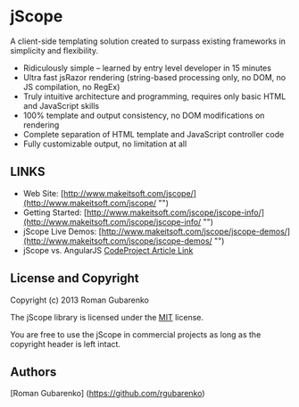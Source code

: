 # jScope

A client-side templating solution created to surpass existing frameworks in simplicity and flexibility. 

- Ridiculously simple – learned by entry level developer in 15 minutes
- Ultra fast jsRazor rendering (string-based processing only, no DOM, no JS compilation, no RegEx)
- Truly intuitive architecture and programming, requires only basic HTML and JavaScript skills
- 100% template and output consistency, no DOM modifications on rendering
- Complete separation of HTML template and JavaScript controller code
- Fully customizable output, no limitation at all

## LINKS

- Web Site: [http://www.makeitsoft.com/jscope/](http://www.makeitsoft.com/jscope/ "")
- Getting Started: [http://www.makeitsoft.com/jscope/jscope-info/](http://www.makeitsoft.com/jscope/jscope-info/ "")
- jScope Live Demos: [http://www.makeitsoft.com/jscope/jscope-demos/](http://www.makeitsoft.com/jscope/jscope-demos/ "")
- jScope vs. AngularJS [CodeProject Article Link](http://www.codeproject.com/Articles/589679/jsRazor-vs-AngularJS-Todo-and-JS-Projects-demos-wi "")

## License and Copyright

Copyright (c) 2013 Roman Gubarenko

The jScope library is licensed under the [MIT](MIT-LICENSE.txt "MIT License Link") license.

You are free to use the jScope in commercial projects as long as the copyright header is left intact.

## Authors

[Roman Gubarenko] (https://github.com/rgubarenko)

